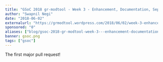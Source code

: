 ```yaml
---
title: "GSoC 2018 gr-modtool - Week 3 - Enhancement, Documentation, Separation of Modules (started)"
author: "Swapnil Negi"
date: "2018-06-02"
externalurl: "https://grmodtool.wordpress.com/2018/06/02/week-3-enhancement-documentation-separation-of-modules-started/"
sponsored: "0"
aliases: ["blog/gsoc-2018-gr-modtool-week-3---enhancement-documentation-separation-of-modules-started"]
banner: gsoc.png
tags: ["gsoc"]
---
```

The first major pull request!
<!--more-->
